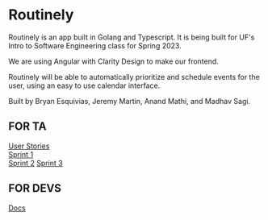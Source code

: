 # Routinely

Routinely is an app built in Golang and Typescript. It is being built for UF's Intro to Software Engineering class for Spring 2023.

We are using Angular with Clarity Design to make our frontend.

Routinely will be able to automatically prioritize and schedule events for the user, using an easy to use calendar interface.

Built by Bryan Esquivias, Jeremy Martin, Anand Mathi, and Madhav Sagi.


## FOR TA
[User Stories](docs/user_stories.md)   
[Sprint 1](docs/Sprint1.md)   
[Sprint 2](docs/Sprint2.md)
[Sprint 3](docs/Sprint3.md)


## FOR DEVS 

[Docs](docs/dev_docs.md)
